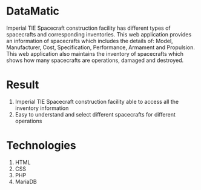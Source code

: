 # DataMatic
Imperial TIE Spacecraft construction facility has different types of spacecrafts and corresponding inventories. This web application provides an information of spacecrafts which includes the details of: Model, Manufacturer, Cost, Specification, Performance, Armament and Propulsion.
This web application also maintains the inventory of spacecrafts which shows how many spacecrafts are operations, damaged and destroyed.

# Result
1. Imperial TIE Spacecraft construction facility able to access all the inventory information
2. Easy to understand and select different spacecrafts for different operations

# Technologies
1. HTML
2. CSS
3. PHP
4. MariaDB



